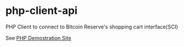 php-client-api
==============

PHP Client to connect to Bitcoin Reserve's shopping cart interface(SCI)

See [PHP Demostration Site](https://testnet.bitcoinreserve.ch/demo)
